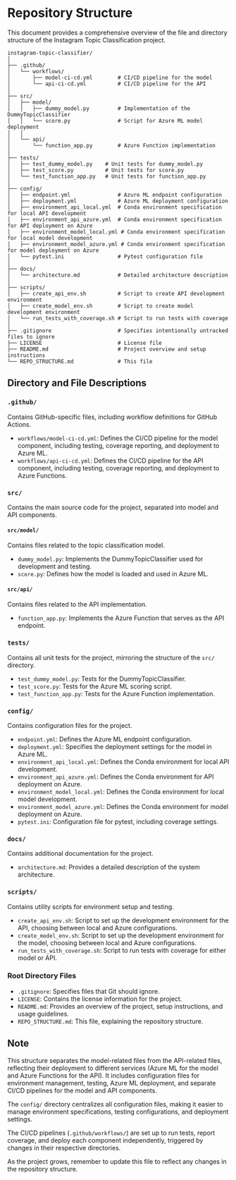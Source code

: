 # Repository Structure

This document provides a comprehensive overview of the file and directory structure of the Instagram Topic Classification project.

```
instagram-topic-classifier/
│
├── .github/
│   └── workflows/
│       ├── model-ci-cd.yml        # CI/CD pipeline for the model
│       └── api-ci-cd.yml          # CI/CD pipeline for the API
│
├── src/
│   ├── model/
│   │   ├── dummy_model.py         # Implementation of the DummyTopicClassifier
│   │   └── score.py               # Script for Azure ML model deployment
│   │
│   └── api/
│       └── function_app.py        # Azure Function implementation
│
├── tests/
│   ├── test_dummy_model.py    # Unit tests for dummy_model.py
│   ├── test_score.py          # Unit tests for score.py
│   └── test_function_app.py   # Unit tests for function_app.py
│
├── config/
│   ├── endpoint.yml               # Azure ML endpoint configuration
│   ├── deployment.yml             # Azure ML deployment configuration
│   ├── environment_api_local.yml  # Conda environment specification for local API development
│   ├── environment_api_azure.yml  # Conda environment specification for API deployment on Azure
│   ├── environment_model_local.yml # Conda environment specification for local model development
│   ├── environment_model_azure.yml # Conda environment specification for model deployment on Azure
│   └── pytest.ini                 # Pytest configuration file
│
├── docs/
│   └── architecture.md            # Detailed architecture description
│
├── scripts/
│   ├── create_api_env.sh          # Script to create API development environment
│   ├── create_model_env.sh        # Script to create model development environment
│   └── run_tests_with_coverage.sh # Script to run tests with coverage
│
├── .gitignore                     # Specifies intentionally untracked files to ignore
├── LICENSE                        # License file
├── README.md                      # Project overview and setup instructions
└── REPO_STRUCTURE.md              # This file
```

## Directory and File Descriptions

### `.github/`
Contains GitHub-specific files, including workflow definitions for GitHub Actions.
- `workflows/model-ci-cd.yml`: Defines the CI/CD pipeline for the model component, including testing, coverage reporting, and deployment to Azure ML.
- `workflows/api-ci-cd.yml`: Defines the CI/CD pipeline for the API component, including testing, coverage reporting, and deployment to Azure Functions.

### `src/`
Contains the main source code for the project, separated into model and API components.

#### `src/model/`
Contains files related to the topic classification model.
- `dummy_model.py`: Implements the DummyTopicClassifier used for development and testing.
- `score.py`: Defines how the model is loaded and used in Azure ML.

#### `src/api/`
Contains files related to the API implementation.
- `function_app.py`: Implements the Azure Function that serves as the API endpoint.

### `tests/`
Contains all unit tests for the project, mirroring the structure of the `src/` directory.
- `test_dummy_model.py`: Tests for the DummyTopicClassifier.
- `test_score.py`: Tests for the Azure ML scoring script.
- `test_function_app.py`: Tests for the Azure Function implementation.

### `config/`
Contains configuration files for the project.
- `endpoint.yml`: Defines the Azure ML endpoint configuration.
- `deployment.yml`: Specifies the deployment settings for the model in Azure ML.
- `environment_api_local.yml`: Defines the Conda environment for local API development.
- `environment_api_azure.yml`: Defines the Conda environment for API deployment on Azure.
- `environment_model_local.yml`: Defines the Conda environment for local model development.
- `environment_model_azure.yml`: Defines the Conda environment for model deployment on Azure.
- `pytest.ini`: Configuration file for pytest, including coverage settings.

### `docs/`
Contains additional documentation for the project.
- `architecture.md`: Provides a detailed description of the system architecture.

### `scripts/`
Contains utility scripts for environment setup and testing.
- `create_api_env.sh`: Script to set up the development environment for the API, choosing between local and Azure configurations.
- `create_model_env.sh`: Script to set up the development environment for the model, choosing between local and Azure configurations.
- `run_tests_with_coverage.sh`: Script to run tests with coverage for either model or API.

### Root Directory Files
- `.gitignore`: Specifies files that Git should ignore.
- `LICENSE`: Contains the license information for the project.
- `README.md`: Provides an overview of the project, setup instructions, and usage guidelines.
- `REPO_STRUCTURE.md`: This file, explaining the repository structure.

## Note
This structure separates the model-related files from the API-related files, reflecting their deployment to different services (Azure ML for the model and Azure Functions for the API). It includes configuration files for environment management, testing, Azure ML deployment, and separate CI/CD pipelines for the model and API components. 

The `config/` directory centralizes all configuration files, making it easier to manage environment specifications, testing configurations, and deployment settings.

The CI/CD pipelines (`.github/workflows/`) are set up to run tests, report coverage, and deploy each component independently, triggered by changes in their respective directories.

As the project grows, remember to update this file to reflect any changes in the repository structure.
